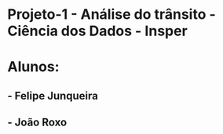 # Projeto-1 - Análise do trânsito - Ciência dos Dados - Insper

# Alunos:
## - Felipe Junqueira
## - João Roxo
